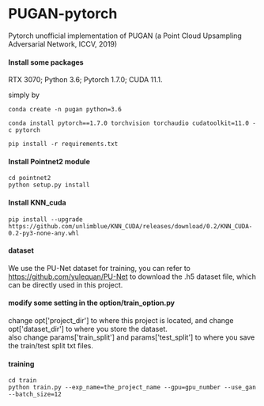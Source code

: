 # PUGAN-pytorch
Pytorch unofficial implementation of PUGAN (a Point Cloud Upsampling Adversarial Network, ICCV, 2019)

#### Install some packages

RTX 3070; Python 3.6; Pytorch 1.7.0; CUDA 11.1.

simply by 
```
conda create -n pugan python=3.6

conda install pytorch==1.7.0 torchvision torchaudio cudatoolkit=11.0 -c pytorch

pip install -r requirements.txt
```
#### Install Pointnet2 module
```
cd pointnet2
python setup.py install
```
#### Install KNN_cuda
```
pip install --upgrade https://github.com/unlimblue/KNN_CUDA/releases/download/0.2/KNN_CUDA-0.2-py3-none-any.whl
```
#### dataset
We use the PU-Net dataset for training, you can refer to https://github.com/yulequan/PU-Net to download the .h5 dataset file, which can be directly used in this project.
#### modify some setting in the option/train_option.py
change opt['project_dir'] to where this project is located, and change opt['dataset_dir'] to where you store the dataset.
<br/>
also change params['train_split'] and params['test_split'] to where you save the train/test split txt files.
#### training
```
cd train
python train.py --exp_name=the_project_name --gpu=gpu_number --use_gan --batch_size=12
```

